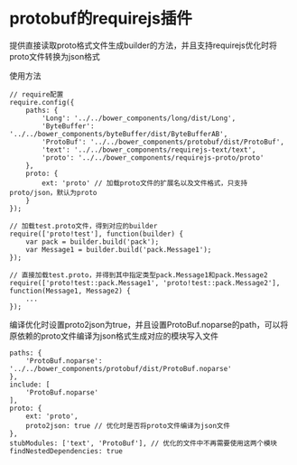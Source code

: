 protobuf的requirejs插件
==================================

提供直接读取proto格式文件生成builder的方法，并且支持requirejs优化时将proto文件转换为json格式

使用方法

    // require配置
    require.config({
        paths: {
            'Long': '../../bower_components/long/dist/Long',
            'ByteBuffer': '../../bower_components/byteBuffer/dist/ByteBufferAB',
            'ProtoBuf': '../../bower_components/protobuf/dist/ProtoBuf',
            'text': '../../bower_components/requirejs-text/text',
            'proto': '../../bower_components/requirejs-proto/proto'
        },
        proto: {
            ext: 'proto' // 加载proto文件的扩展名以及文件格式，只支持proto/json，默认为proto
        }
    });

    // 加载test.proto文件，得到对应的builder
    require(['proto!test'], function(builder) {
        var pack = builder.build('pack');
        var Message1 = builder.build('pack.Message1');
    });

    // 直接加载test.proto，并得到其中指定类型pack.Message1和pack.Message2
    require(['proto!test::pack.Message1', 'proto!test::pack.Message2'], function(Message1, Message2) {
        ...
    });

编译优化时设置proto2json为true，并且设置ProtoBuf.noparse的path，可以将原依赖的proto文件编译为json格式生成对应的模块写入文件

    paths: {
        'ProtoBuf.noparse': '../../bower_components/protobuf/dist/ProtoBuf.noparse'
    },
    include: [
        'ProtoBuf.noparse'
    ],
    proto: {
        ext: 'proto',
        proto2json: true // 优化时是否将proto文件编译为json文件
    },
    stubModules: ['text', 'ProtoBuf'], // 优化的文件中不再需要使用这两个模块
    findNestedDependencies: true
